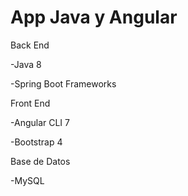 # App Java y Angular

Back End

-Java 8 

-Spring Boot Frameworks

Front End

-Angular CLI 7

-Bootstrap 4

Base de Datos

-MySQL
